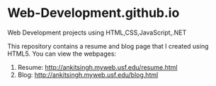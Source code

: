# Web-Development.github.io
Web Development projects using HTML,CSS,JavaScript,.NET

This repository contains a resume and blog page that I created using HTML5. 
You can view the webpages:

1) Resume: http://ankitsingh.myweb.usf.edu/resume.html
2) Blog: http://ankitsingh.myweb.usf.edu/blog.html
